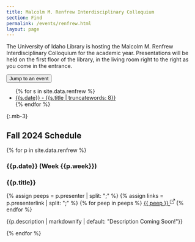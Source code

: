 ```yaml
---
title: Malcolm M. Renfrew Interdisciplinary Colloquium
section: Find
permalink: /events/renfrew.html
layout: page
---
```


The University of Idaho Library is hosting the Malcolm M. Renfrew Interdisciplinary Colloquium for the academic year. Presentations will be held on the first floor of the library, in the living room right to the right as you come in the entrance. 
 
<div class="dropdown mb-3">
  <button class="btn btn-secondary dropdown-toggle" type="button" data-bs-toggle="dropdown" aria-expanded="false">
    Jump to an event
  </button>
  <ul class="dropdown-menu">{% for s in site.data.renfrew %}
    <li><a class="dropdown-item" href="#{{ s.date |slugify }}">{{s.date}} - {{s.title | truncatewords: 8}}</a></li>{% endfor %}
  </ul>
</div>

{:.mb-3}
## Fall 2024 Schedule

{% for p in site.data.renfrew %}
<div class="card mb-3" id="{{p.date | slugify}}">
<h3 class="card-header" id="policies">{{p.date}} (Week {{p.week}})</h3>
<div class="card-body">
<div class="card-text">
<h3 id="access-to-reserves"> {{p.title}}</h3>
{% assign peeps = p.presenter | split: ";" %}
{% assign links = p.presenterlink | split: ";" %}
{% for peep in peeps %}
<a href="{{ links[forloop.index0] }}" target="_blank">{{ peep }} <svg xmlns="http://www.w3.org/2000/svg" width="16" height="16" fill="currentColor" class="bi bi-box-arrow-up-right" viewBox="0 0 20 20">
  <path fill-rule="evenodd" d="M8.636 3.5a.5.5 0 0 0-.5-.5H1.5A1.5 1.5 0 0 0 0 4.5v10A1.5 1.5 0 0 0 1.5 16h10a1.5 1.5 0 0 0 1.5-1.5V7.864a.5.5 0 0 0-1 0V14.5a.5.5 0 0 1-.5.5h-10a.5.5 0 0 1-.5-.5v-10a.5.5 0 0 1 .5-.5h6.636a.5.5 0 0 0 .5-.5"/>
  <path fill-rule="evenodd" d="M16 .5a.5.5 0 0 0-.5-.5h-5a.5.5 0 0 0 0 1h3.793L6.146 9.146a.5.5 0 1 0 .708.708L15 1.707V5.5a.5.5 0 0 0 1 0z"/>
</svg></a>{% endfor %}
<p class="mt-3">{{p.description | markdownify | default: "Description Coming Soon!"}}</p>
</div>
</div>
</div>

{% endfor %}
